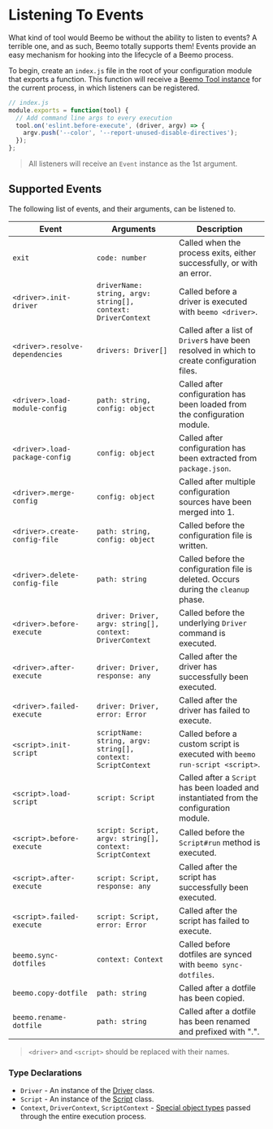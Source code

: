 # Listening To Events

What kind of tool would Beemo be without the ability to listen to events? A terrible one, and as
such, Beemo totally supports them! Events provide an easy mechanism for hooking into the lifecycle
of a Beemo process.

To begin, create an `index.js` file in the root of your configuration module that exports a
function. This function will receive a [Beemo Tool instance](./tool.md) for the current process, in
which listeners can be registered.

```js
// index.js
module.exports = function(tool) {
  // Add command line args to every execution
  tool.on('eslint.before-execute', (driver, argv) => {
    argv.push('--color', '--report-unused-disable-directives');
  });
};
```

> All listeners will receive an `Event` instance as the 1st argument.

## Supported Events

The following list of events, and their arguments, can be listened to.

| Event                           | Arguments                                                    | Description                                                                                 |
| ------------------------------- | ------------------------------------------------------------ | ------------------------------------------------------------------------------------------- |
| `exit`                          | `code: number`                                               | Called when the process exits, either successfully, or with an error.                       |
| `<driver>.init-driver`          | `driverName: string, argv: string[], context: DriverContext` | Called before a driver is executed with `beemo <driver>`.                                   |
| `<driver>.resolve-dependencies` | `drivers: Driver[]`                                          | Called after a list of `Driver`s have been resolved in which to create configuration files. |
| `<driver>.load-module-config`   | `path: string, config: object`                               | Called after configuration has been loaded from the configuration module.                   |
| `<driver>.load-package-config`  | `config: object`                                             | Called after configuration has been extracted from `package.json`.                          |
| `<driver>.merge-config`         | `config: object`                                             | Called after multiple configuration sources have been merged into 1.                        |
| `<driver>.create-config-file`   | `path: string, config: object`                               | Called before the configuration file is written.                                            |
| `<driver>.delete-config-file`   | `path: string`                                               | Called before the configuration file is deleted. Occurs during the `cleanup` phase.         |
| `<driver>.before-execute`       | `driver: Driver, argv: string[], context: DriverContext`     | Called before the underlying `Driver` command is executed.                                  |
| `<driver>.after-execute`        | `driver: Driver, response: any`                              | Called after the driver has successfully been executed.                                     |
| `<driver>.failed-execute`       | `driver: Driver, error: Error`                               | Called after the driver has failed to execute.                                              |
| `<script>.init-script`          | `scriptName: string, argv: string[], context: ScriptContext` | Called before a custom script is executed with `beemo run-script <script>`.                 |
| `<script>.load-script`          | `script: Script`                                             | Called after a `Script` has been loaded and instantiated from the configuration module.     |
| `<script>.before-execute`       | `script: Script, argv: string[], context: ScriptContext`     | Called before the `Script#run` method is executed.                                          |
| `<script>.after-execute`        | `script: Script, response: any`                              | Called after the script has successfully been executed.                                     |
| `<script>.failed-execute`       | `script: Script, error: Error`                               | Called after the script has failed to execute.                                              |
| `beemo.sync-dotfiles`           | `context: Context`                                           | Called before dotfiles are synced with `beemo sync-dotfiles`.                               |
| `beemo.copy-dotfile`            | `path: string`                                               | Called after a dotfile has been copied.                                                     |
| `beemo.rename-dotfile`          | `path: string`                                               | Called after a dotfile has been renamed and prefixed with ".".                              |

> `<driver>` and `<script>` should be replaced with their names.

### Type Declarations

* `Driver` - An instance of the
  [Driver](https://github.com/milesj/beemo/blob/master/packages/core/src/Driver.js) class.
* `Script` - An instance of the
  [Script](https://github.com/milesj/beemo/blob/master/packages/core/src/Script.js) class.
* `Context`, `DriverContext`, `ScriptContext` -
  [Special object types](https://github.com/milesj/beemo/blob/master/packages/core/src/types.js#L53)
  passed through the entire execution process.
